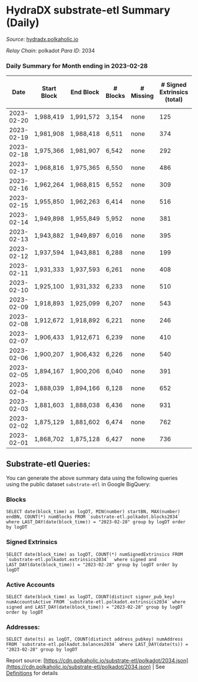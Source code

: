 # HydraDX substrate-etl Summary (Daily)

_Source_: [hydradx.polkaholic.io](https://hydradx.polkaholic.io)

*Relay Chain*: polkadot
*Para ID*: 2034



### Daily Summary for Month ending in 2023-02-28


| Date | Start Block | End Block | # Blocks | # Missing | # Signed Extrinsics (total) | # Active Accounts | # Addresses with Balances | # Events | # Transfers | # XCM Transfers In | # XCM Transfers Out |
| ---- | ----------- | --------- | -------- | --------- | --------------------------- | ----------------- | ------------------------- | -------- | ----------- | ------------------ | ------------------- |
| 2023-02-20 | 1,988,419 | 1,991,572 | 3,154 | none  | 125 | 43 |  | 11,005 | 159  |   |   |
| 2023-02-19 | 1,981,908 | 1,988,418 | 6,511 | none  | 374 | 33 | 23,284 | 24,490 | 531  |   |   |
| 2023-02-18 | 1,975,366 | 1,981,907 | 6,542 | none  | 292 |  | 23,278 | 23,396 | 407  |   |   |
| 2023-02-17 | 1,968,816 | 1,975,365 | 6,550 | none  | 486 | 105 | 23,272 | 25,748 | 646  |   |   |
| 2023-02-16 | 1,962,264 | 1,968,815 | 6,552 | none  | 309 | 78 | 23,271 | 23,696 | 428  | 32 ($9,757.20) | 31 ($9,777.33) |
| 2023-02-15 | 1,955,850 | 1,962,263 | 6,414 | none  | 516 | 110 | 23,266 | 25,807 | 735  | 42 ($22,769.24) | 39 ($30,746.98) |
| 2023-02-14 | 1,949,898 | 1,955,849 | 5,952 | none  | 381 | 103 | 23,255 | 22,617 | 477  | 37 ($17,294.28) | 40 ($17,418.37) |
| 2023-02-13 | 1,943,882 | 1,949,897 | 6,016 | none  | 395 | 80 | 23,248 | 23,357 | 611  | 40 ($18,483.12) | 37 ($17,549.40) |
| 2023-02-12 | 1,937,594 | 1,943,881 | 6,288 | none  | 199 | 72 | 23,240 | 21,578 | 279  | 24 ($19,137.25) | 13 ($4,596.35) |
| 2023-02-11 | 1,931,333 | 1,937,593 | 6,261 | none  | 408 | 90 | 23,233 | 24,163 | 623  | 37 ($26,193.88) | 31 ($25,320.42) |
| 2023-02-10 | 1,925,100 | 1,931,332 | 6,233 | none  | 510 | 124 | 23,223 | 25,261 | 704  | 49 ($21,741.08) | 34 ($17,532.81) |
| 2023-02-09 | 1,918,893 | 1,925,099 | 6,207 | none  | 543 | 132 | 23,223 | 25,522 | 808  | 53 ($26,919.19) | 43 ($25,915.80) |
| 2023-02-08 | 1,912,672 | 1,918,892 | 6,221 | none  | 246 | 103 | 23,214 | 21,871 | 301  | 30 ($8,144.07) | 21 ($13,704.32) |
| 2023-02-07 | 1,906,433 | 1,912,671 | 6,239 | none  | 410 | 103 | 23,211 | 23,813 | 569  | 36 ($19,508.93) | 17 ($12,572.32) |
| 2023-02-06 | 1,900,207 | 1,906,432 | 6,226 | none  | 540 | 148 | 23,204 | 25,591 | 741  | 72 ($32,018.25) | 39 ($31,079.70) |
| 2023-02-05 | 1,894,167 | 1,900,206 | 6,040 | none  | 391 | 116 | 23,196 | 23,291 | 571  | 39 ($15,277.88) | 32 ($14,903.25) |
| 2023-02-04 | 1,888,039 | 1,894,166 | 6,128 | none  | 652 | 134 | 23,190 | 26,575 | 968  | 33 ($33,959.11) | 41 ($28,835.49) |
| 2023-02-03 | 1,881,603 | 1,888,038 | 6,436 | none  | 931 | 229 | 23,182 | 30,692 | 1,211  | 68 ($36,736.84) | 68 ($39,766.51) |
| 2023-02-02 | 1,875,129 | 1,881,602 | 6,474 | none  | 762 | 196 | 23,177 | 28,566 | 957  | 64 ($32,484.46) | 68 ($55,547.97) |
| 2023-02-01 | 1,868,702 | 1,875,128 | 6,427 | none  | 736 | 212 | 23,160 | 28,060 | 1,013  | 50 ($34,358.62) | 35 ($17,114.87) |

## Substrate-etl Queries:
You can generate the above summary data using the following queries using the public dataset `substrate-etl` in Google BigQuery:


### Blocks
```
SELECT date(block_time) as logDT, MIN(number) startBN, MAX(number) endBN, COUNT(*) numBlocks FROM `substrate-etl.polkadot.blocks2034`  where LAST_DAY(date(block_time)) = "2023-02-28" group by logDT order by logDT
```


### Signed Extrinsics
```
SELECT date(block_time) as logDT, COUNT(*) numSignedExtrinsics FROM `substrate-etl.polkadot.extrinsics2034`  where signed and LAST_DAY(date(block_time)) = "2023-02-28" group by logDT order by logDT
```


### Active Accounts
```
SELECT date(block_time) as logDT, COUNT(distinct signer_pub_key) numAccountsActive FROM `substrate-etl.polkadot.extrinsics2034` where signed and LAST_DAY(date(block_time)) = "2023-02-28" group by logDT order by logDT
```


### Addresses:
```
SELECT date(ts) as logDT, COUNT(distinct address_pubkey) numAddress FROM `substrate-etl.polkadot.balances2034` where LAST_DAY(date(ts)) = "2023-02-28" group by logDT
```



Report source: [https://cdn.polkaholic.io/substrate-etl/polkadot/2034.json](https://cdn.polkaholic.io/substrate-etl/polkadot/2034.json) | See [Definitions](/DEFINITIONS.md) for details
